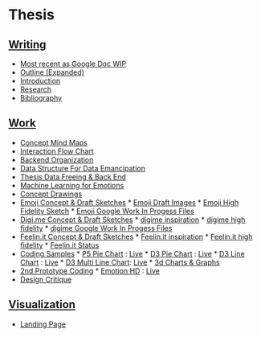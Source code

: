 # Thesis

## [Writing](https://github.com/compagnb/thesis/blob/master/writing/README.md)
*   [Most recent as Google Doc WIP](https://docs.google.com/document/d/1H2OQRoMelT4nAto0R6krqRdbgBttI_JKlML2OzoJWDM)
*   [Outline (Expanded)](https://github.com/compagnb/thesis/blob/master/writing/outLine.md)
*   [Introduction](https://github.com/compagnb/thesis/blob/master/writing/introduction.md)
*   [Research](https://github.com/compagnb/thesis/blob/master/writing/research.md)
*   [Bibliography](https://github.com/compagnb/thesis/blob/master/writing/readingList.md)

## [Work](https://github.com/compagnb/thesis/blob/master/work/README.md)
*   [Concept Mind Maps](https://github.com/compagnb/thesis/tree/master/work/mindmaps)
*   [Interaction Flow Chart](https://github.com/compagnb/thesis/tree/master/work/flowchart)
*   [Backend Organization]()
   *   [Data Structure For Data Emancipation](https://github.com/compagnb/thesis/blob/master/work/dataStructure.md)
   *   [Thesis Data Freeing & Back End](https://github.com/compagnb/basisExport)
   *   [Machine Learning for Emotions](https://github.com/compagnb/thesis/blob/master/work/dataStructure.md)
*   [Concept Drawings]()
   *   [Emoji Concept & Draft Sketches](https://github.com/compagnb/thesis/blob/master/work/sketches/emojiConceptSketches)
      *   [Emoji Draft Images](https://github.com/compagnb/thesis/blob/master/work/sketches/emojiConceptSketches/Emoji)
      *   [Emoji High Fidelity Sketch](https://github.com/compagnb/thesis/blob/master/work/sketches/emojiConceptSketches/HiFidelity.jpg)
      *   [Emoji Google Work In Progess Files](https://drive.google.com/folderview?id=0B7Q2btjMB9GsajBpOGQ1bTR3V2c&usp=sharing)
   *   [Digi.me Concept & Draft Sketches](https://github.com/compagnb/thesis/blob/master/work/sketches/digime)
      *   [digime inspiration](https://github.com/compagnb/thesis/blob/master/work/sketches/digimeInpiration)
      *   [digime high fidelity](https://github.com/compagnb/thesis/blob/master/work/sketches/digime/digime.png)
      *   [digime Google Work In Progess Files](https://drive.google.com/folderview?id=0B7Q2btjMB9GsajBpOGQ1bTR3V2c&usp=sharing)
   *   [Feelin.it Concept & Draft Sketches](https://github.com/compagnb/thesis/blob/master/work/sketches/feelinit)
      *   [Feelin.it inspiration](https://github.com/compagnb/thesis/blob/master/work/sketches/feelinitInpiration)
      *   [Feelin.it high fidelity](https://github.com/compagnb/thesis/blob/master/work/sketches/feelinit/feelinit.png)
      *   [Feelin.it Status](https://docs.google.com/a/newschool.edu/presentation/d/1QP-DrLnYaUjHxo7-lKCbZf1gqhk3lhty71Vdobf8jf8/edit?usp=sharing)
   *   [Coding Samples](https://github.com/compagnb/thesis/work/earlyCoding)
      *   [P5 Pie Chart](https://github.com/compagnb/thesis/tree/master/work/earlyCoding/pieChartExample) : [Live](http://b.parsons.edu/~compagnb/pgdv/thesisCodeEx/pieChartExample/index.html)
      *   [D3 Pie Chart](https://github.com/compagnb/thesis/tree/master/work/earlyCoding/D3PieChartExample) : [Live](http://b.parsons.edu/~compagnb/pgdv/thesisCodeEx//D3PieChartExample/pie.html)
      *   [D3 Line Chart](https://github.com/compagnb/thesis/tree/master/work/earlyCoding/D3LineChartExample) : [Live](http://b.parsons.edu/~compagnb/pgdv/thesisCodeEx/D3LineChartExample/index.html)
      *   [D3 Multi Line Chart](https://github.com/compagnb/tree/master/thesis/work/earlyCoding/D3MultiLineChartExample): [Live](http://b.parsons.edu/~compagnb/pgdv/thesisCodeEx/D3MultiLineChartExample/index.html)
      *   [3d Charts & Graphs](https://github.com/compagnb/thesis/tree/master/work/earlyCoding/3JS)
   *   [2nd Prototype Coding](https://github.com/compagnb/thesis/work/2ndPrototypeCoding)
      *   [Emotion HD](https://github.com/compagnb/thesis/tree/master/work/earlyCoding/2ndPrototypeCoding) : [Live](http://b.parsons.edu/~compagnb/pgdv/thesisCodeEx/emotionHD/index.html)
   *   [Design Critique](https://drive.google.com/folderview?id=0B7Q2btjMB9Gsc1RXamxaUXIwcW8&usp=sharing)

## [Visualization](https://github.com/compagnb/thesis/tree/master/visualization/README.md)
   *  [Landing Page](http://b.parsons.edu/~compagnb/pgdv/feelin/)
